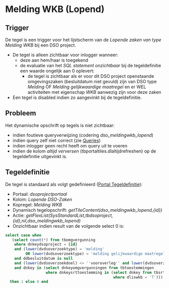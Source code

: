 # Melding WKB (Lopend)

## Trigger

De tegel is een trigger voor het lijstscherm van de _Lopende zaken van type Melding WKB_ bij een DSO project.

- De tegel is alleen zichtbaar voor inlogger wanneer:
  - deze aan hem/haar is toegekend
  - de evaluatie van het _SQL statement onzichtbaar_ bij de tegeldefinitie een waarde ongelijk aan 0 oplevert:
    - de tegel is zichtbaar als er voor dit DSO project openstaande omgevingszaken (besluitdatum niet gevuld) zijn van DSO type _Melding_ OF _Melding gelijkwaardige maatregel_ en er WEL activiteiten met eigenschap _WKB_ aanwezig zijn voor deze zaken
- Een tegel is disabled indien zo aangevinkt bij de tegeldefinitie.

## Probleem

Het dynamische opschrift op tegels is niet zichtbaar:

- indien foutieve queryverwijzing (codering _dso_meldingwkb_lopend_)
- indien query zelf niet correct (zie [Queries](/instellen_inrichten/queries.md))
- indien inlogger geen recht heeft om query uit te voeren
- indien de kolom _altijd verversen_ (tbportaltiles.dlaltijdrefreshen) op de tegeldefinitie uitgevinkt is.

## Tegeldefinitie

De tegel is standaard als volgt gedefinieerd ([Portal Tegeldefinitie](/instellen_inrichten/portaldefinitie/portal_tegel.md)):

- Portaal: _dsoprojectportaal_
- Kolom: _Lopende DSO-Zaken_
- Kopregel: _Melding WKB_
- Dynamisch tegelopschrift: _getTileContent(dso_meldingwkb_lopend,{id})_
- Actie: _getFlexList(SysStandardList,tbdsoproject,{id},nil,dso_meldingwkb_lopend)_
- Onzichtbaar indien result van de volgende select 0 is:

```sql
select case when
   (select count(*) from tbomgvergunning
    where dnkeydsoproject = {id}
    and (lower(dvdsoverzoektype) = 'melding'
         OR lower(dvdsoverzoektype) = 'melding gelijkwaardige maatregel')
    and ddbesluitdatum is null
    and (lower(dvdsoverzoekdoel) <> ''vooroverleg'' and lower(dvdsoverzoekdoel) <> ''conceptverzoek'')
    and dnkey in (select dnkeyomgvergunningen from tbtoestemmingen
                  where dnkeysrttoestemming in (select dnkey from tbsrttoestemming
                                                where dliswkb = 'T'))) >= 1
  then 1 else 0 end
```

